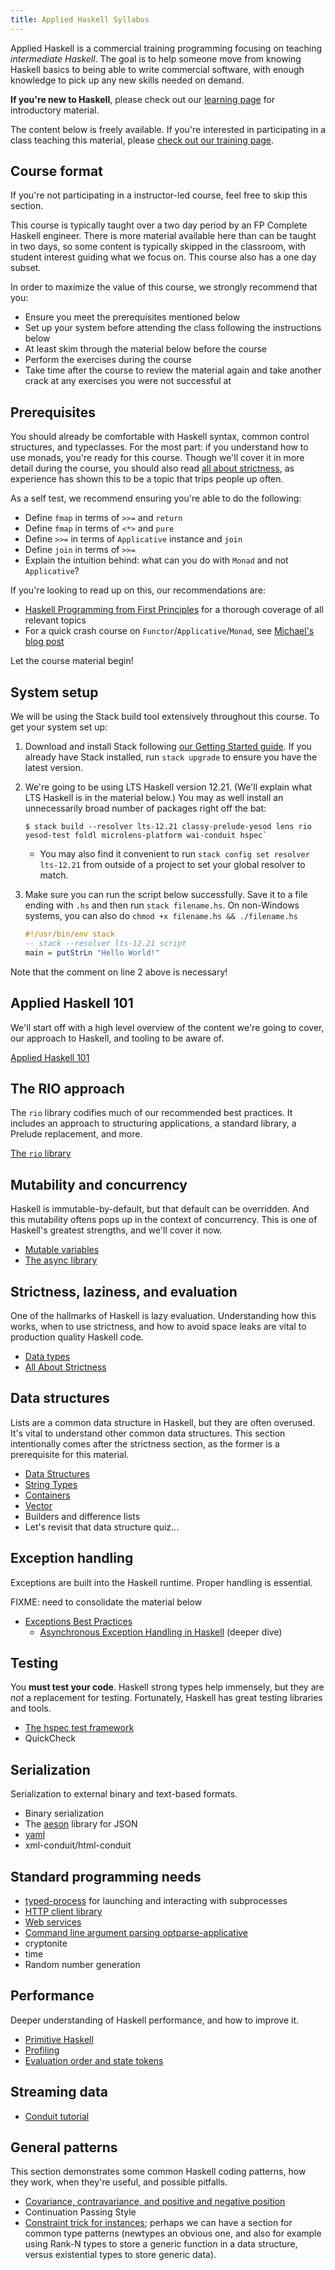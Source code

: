 ```yaml
---
title: Applied Haskell Syllabus
---
```


Applied Haskell is a commercial training programming focusing on
teaching _intermediate Haskell_. The goal is to help someone move from
knowing Haskell basics to being able to write commercial software,
with enough knowledge to pick up any new skills needed on demand.

**If you're new to Haskell**, please check out our [learning
page](/learn) for introductory material.

The content below is freely available. If you're interested in
participating in a class teaching this material, please [check out our
training page](https://www.fpcomplete.com/training).

## Course format

If you're not participating in a instructor-led course, feel free to
skip this section.

This course is typically taught over a two day period by an FP
Complete Haskell engineer. There is more material available here than
can be taught in two days, so some content is typically skipped in the
classroom, with student interest guiding what we focus on. This course
also has a one day subset.

In order to maximize the value of this course, we strongly recommend
that you:

* Ensure you meet the prerequisites mentioned below
* Set up your system before attending the class following the instructions below
* At least skim through the material below before the course
* Perform the exercises during the course
* Take time after the course to review the material again and take
  another crack at any exercises you were not successful at

## Prerequisites

You should already be comfortable with Haskell syntax, common control
structures, and typeclasses. For the most part: if you understand how
to use monads, you're ready for this course. Though we'll cover it in
more detail during the course, you should also read [all about
strictness](/tutorial/all-about-strictness), as experience has shown
this to be a topic that trips people up often.

As a self test, we recommend ensuring you're able to do the following:

* Define `fmap` in terms of `>>=` and `return`
* Define `fmap` in terms of `<*>` and `pure`
* Define `>>=` in terms of `Applicative` instance and `join`
* Define `join` in terms of `>>=`
* Explain the intuition behind: what can you do with `Monad` and not `Applicative`?

If you're looking to read up on this, our recommendations are:

* [Haskell Programming from First Principles](http://haskellbook.com/)
  for a thorough coverage of all relevant topics
* For a quick crash course on `Functor`/`Applicative`/`Monad`, see
  [Michael's blog
  post](https://www.snoyman.com/blog/2017/01/functors-applicatives-and-monads)

Let the course material begin!

## System setup

We will be using the Stack build tool extensively throughout this
course. To get your system set up:

1. Download and install Stack following [our Getting Started
   guide](/get-started). If you already have Stack installed, run
   `stack upgrade` to ensure you have the latest version.
2. We're going to be using LTS Haskell version 12.21. (We'll explain
   what LTS Haskell is in the material below.) You may as well install
   an unnecessarily broad number of packages right off the bat:

   ```
   $ stack build --resolver lts-12.21 classy-prelude-yesod lens rio yesod-test foldl microlens-platform wai-conduit hspec`
   ```

     * You may also find it convenient to run `stack config set resolver lts-12.21`
       from outside of a project to set your global resolver to match.

3. Make sure you can run the script below successfully. Save it to a
   file ending with `.hs` and then run `stack filename.hs`. On
   non-Windows systems, you can also do `chmod +x filename.hs &&
   ./filename.hs`

   ```haskell
   #!/usr/bin/env stack
   -- stack --resolver lts-12.21 script
   main = putStrLn "Hello World!"
   ```

Note that the comment on line 2 above is necessary!

## Applied Haskell 101

We'll start off with a high level overview of the content we're going
to cover, our approach to Haskell, and tooling to be aware of.

[Applied Haskell 101](/tutorial/applied-haskell-101)

## The RIO approach

The `rio` library codifies much of our recommended best practices. It
includes an approach to structuring applications, a standard library,
a Prelude replacement, and more.

[The `rio` library](/library/rio.md)

## Mutability and concurrency

Haskell is immutable-by-default, but that default can be
overridden. And this mutability oftens pops up in the context of
concurrency. This is one of Haskell's greatest strengths, and we'll
cover it now.

* [Mutable variables](/tutorial/mutable-variables.md)
* [The async library](/library/async.md)

## Strictness, laziness, and evaluation

One of the hallmarks of Haskell is lazy evaluation. Understanding how
this works, when to use strictness, and how to avoid space leaks are
vital to production quality Haskell code.

* [Data types](data-types.md)
* [All About Strictness](/tutorial/all-about-strictness.md)

## Data structures

Lists are a common data structure in Haskell, but they are often
overused. It's vital to understand other common data structures. This
section intentionally comes after the strictness section, as the
former is a prerequisite for this material.

* [Data Structures](data-structures.md)
* [String Types](string-types.md)
* [Containers](containers.md)
* [Vector](vector.md)
* Builders and difference lists
* Let's revisit that data structure quiz...

## Exception handling

Exceptions are built into the Haskell runtime. Proper handling is
essential.

FIXME: need to consolidate the material below

* [Exceptions Best Practices](https://www.fpcomplete.com/blog/2016/11/exceptions-best-practices-haskell)
    * [Asynchronous Exception Handling in Haskell](https://www.fpcomplete.com/blog/2018/04/async-exception-handling-haskell) (deeper dive)

## Testing

You **must test your code**. Haskell strong types help immensely, but
they are _not_ a replacement for testing. Fortunately, Haskell has
great testing libraries and tools.

* [The hspec test framework](/library/hspec)
* QuickCheck <!-- FIXME -->

## Serialization

Serialization to external binary and text-based formats.

* Binary serialization <!-- FIXME -->
* The [aeson](/library/aeson) library for JSON
* [yaml](/library/yaml)
* xml-conduit/html-conduit

## Standard programming needs

* [typed-process](/library/typed-process) for launching and interacting with subprocesses
* [HTTP client library](/library/http-client)
* [Web services](web-services.md)
* [Command line argument parsing optparse-applicative](/library/optparse-applicative)
* cryptonite
* time
* Random number generation

## Performance

Deeper understanding of Haskell performance, and how to improve it.

* [Primitive Haskell](/tutorial/primitive-haskell)
* [Profiling](profiling.md)
* [Evaluation order and state tokens](https://wiki.haskell.org/Evaluation_order_and_state_tokens)

## Streaming data

* [Conduit tutorial](/library/conduit)

## General patterns

This section demonstrates some common Haskell coding patterns, how
they work, when they're useful, and possible pitfalls.

* [Covariance, contravariance, and positive and negative position](https://www.fpcomplete.com/blog/2016/11/covariance-contravariance)
* Continuation Passing Style
* [Constraint trick for instances](http://chrisdone.com/posts/haskell-constraint-trick); perhaps we can have a section for common type patterns (newtypes an obvious one, and also for example using Rank-N types to store a generic function in a data structure, versus existential types to store generic data).
